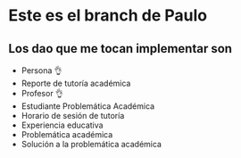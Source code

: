 # Este es el branch de Paulo

## Los dao que me tocan implementar son
+ Persona 👌
+ Reporte de tutoría académica 
+ Profesor 👌
+ Estudiante Problemática Académica
+ Horario de sesión de tutoría
+ Experiencia educativa 
+ Problemática académica
+ Solución a la problemática académica
